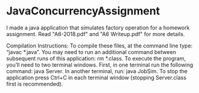 # JavaConcurrencyAssignment
I made a java application that simulates factory operation for a homework assignment. Read "A6-2018.pdf" and "A6 Writeup.pdf" for more details.

Compilation Instructions:
To compile these files, at the command line type: “javac *.java”. You may need to run an additional command between subsequent runs of this application: rm *.class. To execute the program, you’ll need to two terminal windows. First, in one terminal run the following command: java Server. In another terminal, run: java JobSim. To stop the application press Ctrl+C in each terminal window (stopping Server.class first is recommended).
